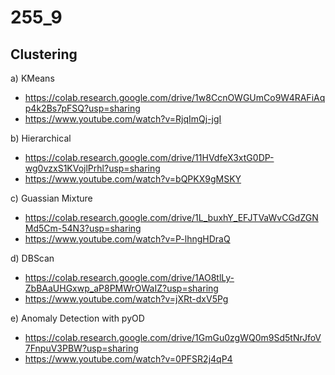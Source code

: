 # 255_9

## Clustering

a) KMeans
* https://colab.research.google.com/drive/1w8CcnOWGUmCo9W4RAFiAqp4k2Bs7pFSQ?usp=sharing
* https://www.youtube.com/watch?v=RjqImQj-jgI

b) Hierarchical
* https://colab.research.google.com/drive/11HVdfeX3xtG0DP-wg0vzxS1KVojlPrhl?usp=sharing
* https://www.youtube.com/watch?v=bQPKX9gMSKY

c) Guassian Mixture
* https://colab.research.google.com/drive/1L_buxhY_EFJTVaWvCGdZGNMd5Cm-54N3?usp=sharing
* https://www.youtube.com/watch?v=P-lhngHDraQ

d) DBScan
* https://colab.research.google.com/drive/1AO8tlLy-ZbBAaUHGxwp_aP8PMWrOWaIZ?usp=sharing
* https://www.youtube.com/watch?v=jXRt-dxV5Pg

e) Anomaly Detection with pyOD
* https://colab.research.google.com/drive/1GmGu0zgWQ0m9Sd5tNrJfoV7FnpuV3PBW?usp=sharing
* https://www.youtube.com/watch?v=0PFSR2j4qP4
